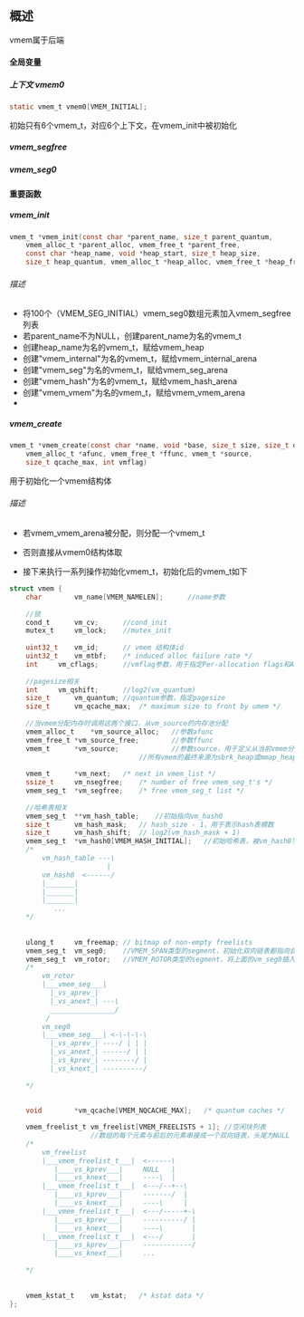 ## 概述

vmem属于后端

#### 全局变量

##### 上下文 vmem0

```c
static vmem_t vmem0[VMEM_INITIAL];
```

初始只有6个vmem_t，对应6个上下文，在vmem_init中被初始化

##### vmem_segfree

##### vmem_seg0



#### 重要函数

##### vmem_init

```c
vmem_t *vmem_init(const char *parent_name, size_t parent_quantum,
    vmem_alloc_t *parent_alloc, vmem_free_t *parent_free,
    const char *heap_name, void *heap_start, size_t heap_size,
    size_t heap_quantum, vmem_alloc_t *heap_alloc, vmem_free_t *heap_free);
```

###### 描述

* 将100个（VMEM_SEG_INITIAL）vmem_seg0数组元素加入vmem_segfree列表
* 若parent_name不为NULL，创建parent_name为名的vmem_t
* 创建heap_name为名的vmem_t，赋给vmem_heap
* 创建"vmem_internal"为名的vmem_t，赋给vmem_internal_arena
* 创建"vmem_seg"为名的vmem_t，赋给vmem_seg_arena
* 创建"vmem_hash"为名的vmem_t，赋给vmem_hash_arena
* 创建"vmem_vmem"为名的vmem_t，赋给vmem_vmem_arena
* 

##### vmem_create

```c
vmem_t *vmem_create(const char *name, void *base, size_t size, size_t quantum,
	vmem_alloc_t *afunc, vmem_free_t *ffunc, vmem_t *source,
	size_t qcache_max, int vmflag)
```

用于初始化一个vmem结构体

###### 描述

* 若vmem_vmem_arena被分配，则分配一个vmem_t

* 否则直接从vmem0结构体取

* 接下来执行一系列操作初始化vmem_t，初始化后的vmem_t如下

```c
struct vmem {
	char		vm_name[VMEM_NAMELEN];		//name参数
    
    //锁
	cond_t		vm_cv;		//cond_init
	mutex_t		vm_lock;	//mutex_init
    
	uint32_t	vm_id;		// vmem 结构体id
	uint32_t	vm_mtbf;	/* induced alloc failure rate */
	int		vm_cflags;		//vmflag参数，用于指定Per-allocation flags和Arena creation flags
    
    //pagesize相关
	int		vm_qshift;		//log2(vm_quantum)
	size_t		vm_quantum;	//quantum参数，指定pagesize
	size_t		vm_qcache_max;	/* maximum size to front by umem */
    
    //当vmem分配内存时调用这两个接口，从vm_source的内存池分配
	vmem_alloc_t	*vm_source_alloc;	//参数afunc
	vmem_free_t	*vm_source_free;		//参数ffunc
	vmem_t		*vm_source;				//参数source，用于定义从当前vmem分配的内存的来源
    							//所有vmem的最终来源为sbrk_heap或mmap_heap
    
	vmem_t		*vm_next;	/* next in vmem_list */
	ssize_t		vm_nsegfree;	/* number of free vmem_seg_t's */
	vmem_seg_t	*vm_segfree;	/* free vmem_seg_t list */
    
    //哈希表相关
	vmem_seg_t	**vm_hash_table; 	//初始指向vm_hash0
	size_t		vm_hash_mask;	// hash_size - 1，用于表示hash表模数
	size_t		vm_hash_shift;	// log2(vm_hash_mask + 1)
    vmem_seg_t	*vm_hash0[VMEM_HASH_INITIAL];	//初始哈希表，被vm_hash0字段索引
    /*
    	vm_hash_table ---\
    					|
    	vm_hash0  <------/
    	|_______|
    	|_______|
    	|_______|
    	   ...
    */
    
    
	ulong_t		vm_freemap;	// bitmap of non-empty freelists
	vmem_seg_t	vm_seg0;	//VMEM_SPAN类型的segment，初始化双向链表都指向自己
	vmem_seg_t	vm_rotor;	//VMEM_ROTOR类型的segment，将上面的vm_seg0插入链表
  	/*
  		vm_rotor
  		|___vmem_seg___|
  		  |_vs_aprev_|
  		  |_vs_anext_| ---\
  	      ________________/
  	     /
  		vm_seg0
  		|___vmem_seg___| <-\-\-\-\
  		  |_vs_aprev_| ----/ | | |
  		  |_vs_anext_| ------/ | |
  		  |_vs_kprev_| --------/ |
  		  |_vs_knext_| ----------/
  	
  	*/
    
    
	void		*vm_qcache[VMEM_NQCACHE_MAX];	/* quantum caches */

	vmem_freelist_t	vm_freelist[VMEM_FREELISTS + 1]; //空闲块列表
    				//数组的每个元素与前后的元素串接成一个双向链表，头尾为NULL
    /*
    	vm_freelist
    	|___vmem_freelist_t___|  <------\
    	   |____vs_kprev___|     NULL   |
    	   |____vs_knext___|     ----\  |
    	|___vmem_freelist_t___|  <---/--+--\
    	   |____vs_kprev___|     -------/  |
    	   |____vs_knext___|     ----\     |
    	|___vmem_freelist_t___|  <---/-----+-\
    	   |____vs_kprev___|     ----------/ |
    	   |____vs_knext___|     ----\       |
    	|___vmem_freelist_t___|  <---/       |
    	   |____vs_kprev___|     ------------/
    	   |____vs_knext___|     ...
    
    */
    
    
	vmem_kstat_t	vm_kstat;	/* kstat data */
};
```

